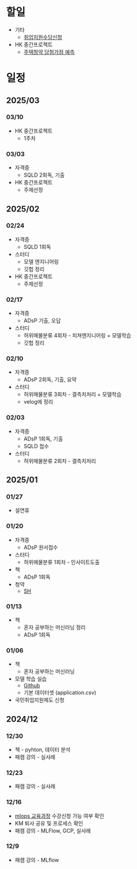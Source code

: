
# 할일
- 기타
  - [취업지원수당신청](https://www.work24.go.kr/ua/t/b/1100/selectEmpmActFlflMngn.do) 
- HK 중간프로젝트
  - [주택청약 당첨가점 예측](https://github.com/choikwangil95/HKToss-MLOps-Proejct)
  
# 일정
## 2025/03
### 03/10
- HK 중간프로젝트
  - 1주차
### 03/03
- 자격증
  - SQLD 2회독, 기출
- HK 중간프로젝트
  - 주제선정
## 2025/02
### 02/24
- 자격증
  - SQLD 1회독
- 스터디
  - 모델 엔지니어링
  - 깃헙 정리
- HK 중간프로젝트
  - 주제선정
### 02/17
- 자격증
  - ADsP 기출, 오답
- 스터디
  - 허위매물분류 4회차 - 피쳐엔지니어링 + 모델학습
  - 깃헙 정리
### 02/10
- 자격증
  - ADsP 2회독, 기출, 요약
- 스터디
  - 허위매물분류 3회차 - 결측치처리 + 모델학습
  - velog에 정리
### 02/03
- 자격증
  - ADsP 1회독, 기출
  - SQLD 접수
- 스터디
  - 허위매물분류 2회차 - 결측치처리
## 2025/01
### 01/27
- 설연휴
### 01/20
- 자격증
  - ADsP 원서접수
- 스터디
  - 허위매물분류 1회차 - 인사이트도출
- 책
  - ADsP 1회독
- 청약
  - [SH](https://blog.naver.com/together_sh/223706036592?trackingCode=rss)
    
### 01/13
- 책
  - 혼자 공부하는 머신러닝 정리
  - ADsP 1회독

### 01/06
- 책
  - 혼자 공부하는 머신러닝
- 모델 학습 실습
  - [Github](https://github.com/choikwangil95/ML_Model_Loan_Repayment_Prediction)
  - 기본 데이터셋 (application.csv)
- 국민취업지원제도 신청
  
## 2024/12

### 12/30
- 책 - pyhton, 데이터 분석
- 패캠 강의 - 실사례

### 12/23
- 패캠 강의 - 실사례

### 12/16
- [mlops 교육과정](https://hrd.work24.go.kr/hrdp/co/pcobo/PCOBO0100P.do?tracseId=AIG20240000458997&tracseTme=2&crseTracseSe=C0061&trainstCstmrId=500020048219&tracseReqstsCd=undefined&cstmConsTme=undefined#) 수강신청 가능 여부 확인
- KM 퇴사 공유 및 프로세스 확인
- 패캠 강의 - MLFlow, GCP, 실사례

### 12/9
- 패캠 강의 - MLflow
